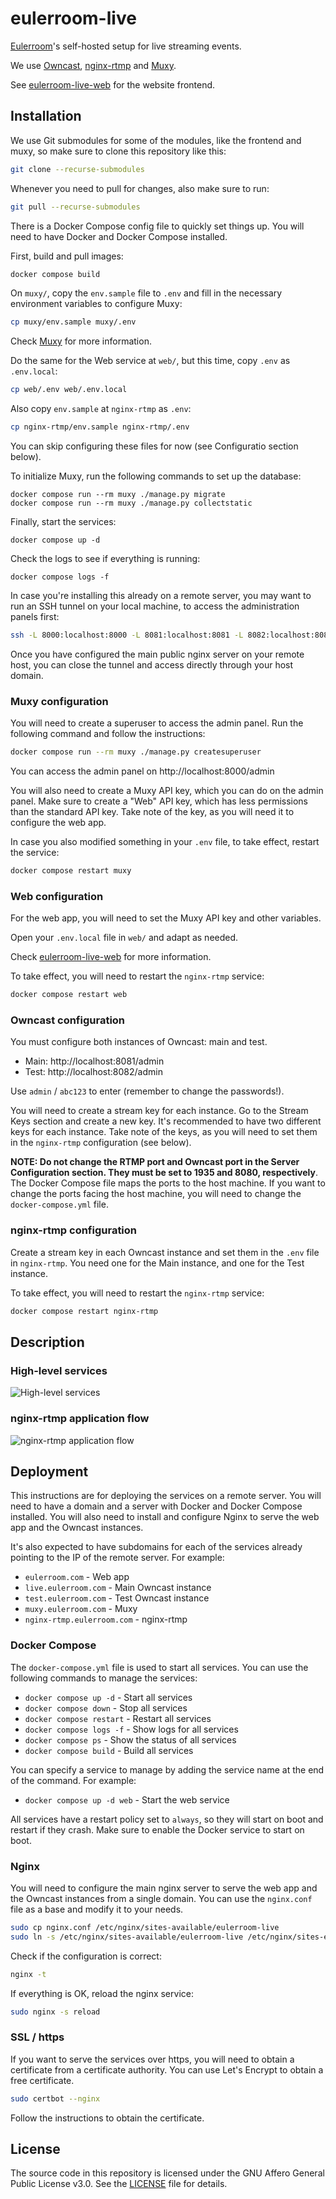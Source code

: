 # eulerroom-live

[Eulerroom](https://live.eulerroom.com/)'s self-hosted setup for live streaming
events.

We use [Owncast](https://owncast.online/),
[nginx-rtmp](https://github.com/arut/nginx-rtmp-module) and
[Muxy](https://github.com/munshkr/muxy).

See [eulerroom-live-web](https://github.com/EulerRoom/eulerroom-live-web) for
the website frontend.

## Installation

We use Git submodules for some of the modules, like the frontend and muxy, so
make sure to clone this repository like this:

```bash
git clone --recurse-submodules
```

Whenever you need to pull for changes, also make sure to run:

```bash
git pull --recurse-submodules
```

There is a Docker Compose config file to quickly set things up. You will need to
have Docker and Docker Compose installed.

First, build and pull images:

```bash
docker compose build
```

On `muxy/`, copy the `env.sample` file to `.env` and fill in the necessary
environment variables to configure Muxy:

```bash
cp muxy/env.sample muxy/.env
```

Check [Muxy](https://github.com/munshkr/muxy?tab=readme-ov-file#initial-configuration)
for more information.

Do the same for the Web service at `web/`, but this time, copy `.env` as
`.env.local`:

```bash
cp web/.env web/.env.local
```

Also copy `env.sample` at `nginx-rtmp` as `.env`:

```bash
cp nginx-rtmp/env.sample nginx-rtmp/.env
```

You can skip configuring these files for now (see Configuratio section below).

To initialize Muxy, run the following commands to set up the database:

```
docker compose run --rm muxy ./manage.py migrate
docker compose run --rm muxy ./manage.py collectstatic
```

Finally, start the services:

```
docker compose up -d
```

Check the logs to see if everything is running:

```
docker compose logs -f
```

In case you're installing this already on a remote server, you may want to
run an SSH tunnel on your local machine, to access the administration panels first:

```bash
ssh -L 8000:localhost:8000 -L 8081:localhost:8081 -L 8082:localhost:8082 eulerroom.com
```

Once you have configured the main public nginx server on your remote host, you can
close the tunnel and access directly through your host domain.

### Muxy configuration

You will need to create a superuser to access the admin panel. Run the following
command and follow the instructions:

```bash
docker compose run --rm muxy ./manage.py createsuperuser
```

You can access the admin panel on http://localhost:8000/admin

You will also need to create a Muxy API key, which you can do on the admin
panel. Make sure to create a "Web" API key, which has less permissions than the
standard API key.  Take note of the key, as you will need it to configure the
web app.

In case you also modified something in your `.env` file, to take effect, restart the service:

```bash
docker compose restart muxy
```

### Web configuration

For the web app, you will need to set the Muxy API key and other variables.

Open your `.env.local` file in `web/` and adapt as needed.

Check [eulerroom-live-web]([web/README.md](https://github.com/EulerRoom/eulerroom-live-web?tab=readme-ov-file#install))
for more information.

To take effect, you will need to restart the `nginx-rtmp` service:

```bash
docker compose restart web
```

### Owncast configuration

You must configure both instances of Owncast: main and test.

* Main: http://localhost:8081/admin
* Test: http://localhost:8082/admin

Use `admin` / `abc123` to enter (remember to change the passwords!).

You will need to create a stream key for each instance. Go to the Stream Keys
section and create a new key. It's recommended to have two different keys
for each instance.  Take note of the keys, as you will need to set them in the
`nginx-rtmp` configuration (see below).

**NOTE: Do not change the RTMP port and Owncast port in the Server Configuration
section. They must be set to 1935 and 8080, respectively**.  The Docker Compose
file maps the ports to the host machine. If you want to change the ports facing
the host machine, you will need to change the `docker-compose.yml` file.

### nginx-rtmp configuration

Create a stream key in each Owncast instance and set them in the `.env` file in
`nginx-rtmp`.  You need one for the Main instance, and one for the Test instance.

To take effect, you will need to restart the `nginx-rtmp` service:

```bash
docker compose restart nginx-rtmp
```

## Description

### High-level services

![High-level services](services.png)

### nginx-rtmp application flow

![nginx-rtmp application flow](rtmp.png)

## Deployment

This instructions are for deploying the services on a remote server. You will
need to have a domain and a server with Docker and Docker Compose installed. You
will also need to install and configure Nginx to serve the web app and the
Owncast instances.

It's also expected to have subdomains for each of the services already pointing
to the IP of the remote server. For example:

* `eulerroom.com` - Web app
* `live.eulerroom.com` - Main Owncast instance
* `test.eulerroom.com` - Test Owncast instance
* `muxy.eulerroom.com` - Muxy
* `nginx-rtmp.eulerroom.com` - nginx-rtmp

### Docker Compose

The `docker-compose.yml` file is used to start all services. You can use the
following commands to manage the services:

* `docker compose up -d` - Start all services
* `docker compose down` - Stop all services
* `docker compose restart` - Restart all services
* `docker compose logs -f` - Show logs for all services
* `docker compose ps` - Show the status of all services
* `docker compose build` - Build all services

You can specify a service to manage by adding the service name at the end of the
command. For example:

* `docker compose up -d web` - Start the web service

All services have a restart policy set to `always`, so they will start on boot
and restart if they crash.  Make sure to enable the Docker service to start on
boot.

### Nginx

You will need to configure the main nginx server to serve the web app and the
Owncast instances from a single domain. You can use the `nginx.conf` file as a
base and modify it to your needs.

```bash
sudo cp nginx.conf /etc/nginx/sites-available/eulerroom-live
sudo ln -s /etc/nginx/sites-available/eulerroom-live /etc/nginx/sites-enabled/eulerroom-live
```

Check if the configuration is correct:

```bash
nginx -t
```

If everything is OK, reload the nginx service:

```bash
sudo nginx -s reload
```

### SSL / https

If you want to serve the services over https, you will need to obtain a
certificate from a certificate authority. You can use Let's Encrypt to obtain a
free certificate.

```bash
sudo certbot --nginx
```

Follow the instructions to obtain the certificate.

## License

The source code in this repository is licensed under the GNU Affero General
Public License v3.0. See the [LICENSE](LICENSE) file for details.
